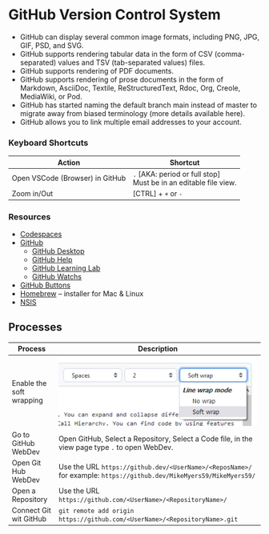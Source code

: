# GitHub Version Control System

- GitHub can display several common image formats, including PNG, JPG, GIF, PSD, and SVG.
- GitHub supports rendering tabular data in the form of CSV (comma-separated) values and TSV (tab-separated values) files.
- GitHub supports rendering of PDF documents.
- GitHub supports rendering of prose documents in the form of Markdown, AsciiDoc, Textile, ReStructuredText,  Rdoc, Org, Creole, MediaWiki, or Pod.
- GitHub has started naming the default branch main instead of master to migrate away from biased terminology (more details available here).  
- GitHub allows you to link multiple email addresses to your account. 

### Keyboard Shortcuts
| Action | Shortcut | 
| -- | -- |  
| Open VSCode (Browser) in GitHub | `.` \[AKA: period or full stop] <br> Must be in an editable file view. |
| Zoom in/Out | [CTRL] + `+` or `-` |  

### Resources
- [Codespaces](https://github.com/features/codespaces)  
- [GitHub]( https://github.com/) 
  - [GitHub Desktop](https://desktop.github.com/) 
  - [GitHub Help]( https://help.github.com)  
  - [GitHub Learning Lab](https://lab.github.com/)  
  - [GitHub Watchs](https://github.com/watching)  
- [GitHub Buttons](https://ghbtns.com/)
- [Homebrew](https://brew.sh/) – installer for Mac & Linux
- [NSIS](http://nsis.sourceforge.net/Download)

## Processes

| Process | Description |  
| -- | -- |  
| Enable the soft wrapping | ![GitHub Editor Soft Wrap](GitHub%2001.png) |  
| Go to GitHub WebDev | Open GitHub, Select a Repository, Select a Code file, in the view page type `.` to open WebDev. |  
| Open Git Hub WebDev | Use the URL `https://github.dev/<UserName>/<ReposName>/` for example: `https://github.dev/MikeMyers59/MikeMyers59/` |  
| Open a Repository | Use the URL `https://github.com/<UserName>/<RepositoryName>/` |  
| Connect Git wit GitHub | `git remote add origin https://github.com/<UserName>/<RepositoryName>.git` |  

